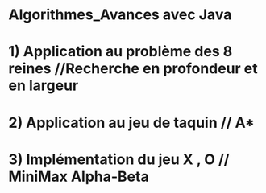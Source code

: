 # Algorithmes_Avances avec Java


# 1) Application au problème des 8 reines //Recherche en profondeur et en largeur 
# 2) Application au jeu de taquin // A*
# 3) Implémentation du jeu X , O // MiniMax Alpha-Beta
